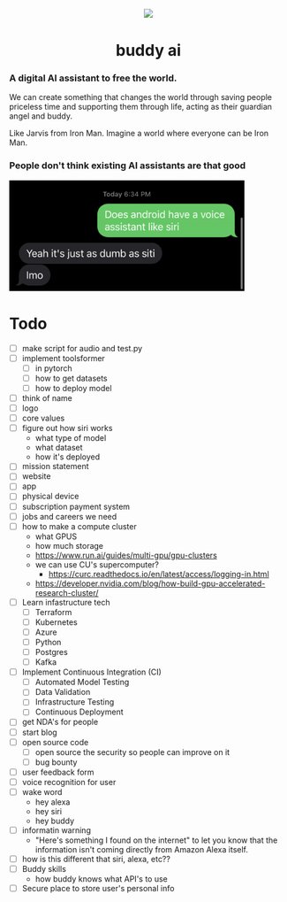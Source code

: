<p align="center">
    <picture>
      <source media="(prefers-color-scheme: dark)" srcset="https://raw.githubusercontent.com/kevbuh/buddy/main/assets/clay_buddy.png?token=GHSAT0AAAAAAB6CXRS44AYCDVXYACKTKRZKY7MN2MQ">
      <img src="https://raw.githubusercontent.com/kevbuh/buddy/main/assets/clay_buddy.png?token=GHSAT0AAAAAAB6CXRS44AYCDVXYACKTKRZKY7MN2MQ" height="420">
    </picture>
    <h1 align="center">buddy ai</h1>
</p>

### A digital AI assistant to free the world.

We can create something that changes the world through saving people priceless time and supporting them through life, acting as their guardian angel and buddy.

Like Jarvis from Iron Man. Imagine a world where everyone can be Iron Man.

### People don't think existing AI assistants are that good

<img src="notes/before_buddy/siri_sucks/notthatuseful.jpeg" height="200">

# Todo

- [ ] make script for audio and test.py
- [ ] implement toolsformer
    - [ ] in pytorch
    - [ ] how to get datasets
    - [ ] how to deploy model
- [ ] think of name
- [ ] logo
- [ ] core values
- [ ] figure out how siri works 
    - what type of model
    - what dataset
    - how it's deployed
- [ ] mission statement
- [ ] website
- [ ] app
- [ ] physical device
- [ ] subscription payment system
- [ ] jobs and careers we need
- [ ] how to make a compute cluster
    - what GPUS
    - how much storage
    - https://www.run.ai/guides/multi-gpu/gpu-clusters
    - we can use CU's supercomputer? 
        - https://curc.readthedocs.io/en/latest/access/logging-in.html
    - https://developer.nvidia.com/blog/how-build-gpu-accelerated-research-cluster/
- [ ] Learn infastructure tech
    - [ ] Terraform 
    - [ ] Kubernetes 
    - [ ] Azure 
    - [ ] Python
    - [ ] Postgres 
    - [ ] Kafka
- [ ] Implement Continuous Integration (CI)
    - [ ] Automated Model Testing
    - [ ] Data Validation
    - [ ] Infrastructure Testing
    - [ ] Continuous Deployment
- [ ] get NDA's for people
- [ ] start blog
- [ ] open source code
    - [ ] open source the security so people can improve on it
    - [ ] bug bounty
- [ ] user feedback form
- [ ] voice recognition for user
- [ ] wake word
    - hey alexa
    - hey siri
    - hey buddy
- [ ] informatin warning
    - "Here's something I found on the internet" to let you know that the information isn't coming directly from Amazon Alexa itself.
- [ ] how is this different that siri, alexa, etc??
- [ ] Buddy skills
    - how buddy knows what API's to use
- [ ] Secure place to store user's personal info
